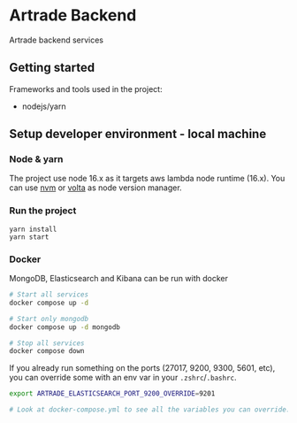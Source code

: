 # Artrade Backend

Artrade backend services

## Getting started

Frameworks and tools used in the project:

- nodejs/yarn

## Setup developer environment - local machine

### Node & yarn

The project use node 16.x as it targets aws lambda node runtime (16.x). You can
use [nvm](https://github.com/nvm-sh/nvm#install--update-script) or [volta](https://docs.volta.sh/advanced/installers) as
node version manager.


### Run the project

```
yarn install
yarn start
```


### Docker

MongoDB, Elasticsearch and Kibana can be run with docker

```sh
# Start all services
docker compose up -d

# Start only mongodb
docker compose up -d mongodb

# Stop all services
docker compose down
```

If you already run something on the ports (27017, 9200, 9300, 5601, etc), you can override some with an env var in your `.zshrc`/`.bashrc`.

```sh
export ARTRADE_ELASTICSEARCH_PORT_9200_OVERRIDE=9201

# Look at docker-compose.yml to see all the variables you can override.
```
